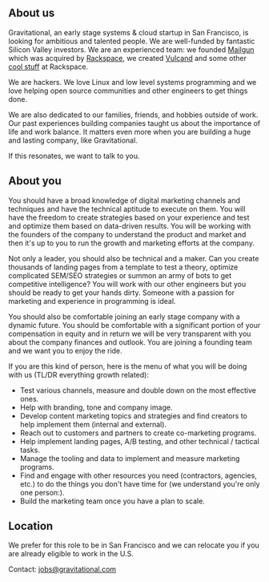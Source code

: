 ## About us

Gravitational, an early stage systems & cloud startup in San Francisco, is looking for ambitious and talented people. We are well-funded by fantastic Silicon Valley investors. We are an experienced team: we founded [Mailgun](http://mailgun.com) which was acquired by [Rackspace](http://rackspace.com), we created [Vulcand](https://github.com/vulcand/vulcand) and some other [cool stuff](http://www.rackspace.com/blog/onmetal-the-right-way-to-scale/) at Rackspace. 

We are hackers. We love Linux and low level systems programming and we love helping open source communities and other engineers to get things done.

We are also dedicated to our families, friends, and hobbies outside of work. Our past experiences building companies taught us about the importance of life and work balance. It matters even more when you are building a huge and lasting company, like Gravitational.

If this resonates, we want to talk to you.

## About you

You should have a broad knowledge of digital marketing channels and techniques and have the technical aptitude to execute on them. You will have the freedom to create strategies based on your experience and test and optimize them based on data-driven results. You will be working with the founders of the company to understand the product and market and then it's up to you to run the growth and marketing efforts at the company.

Not only a leader, you should also be technical and a maker. Can you create thousands of landing pages from a template to test a theory, optimize complicated SEM/SEO strategies or summon an army of bots to get competitive intelligence? You will work with our other engineers but you should be ready to get your hands dirty. Someone with a passion for marketing and experience in programming is ideal.

You should also be comfortable joining an early stage company with a dynamic future. You should be comfortable with a significant portion of your compensation in equity and in return we will be very transparent with you about the company finances and outlook. You are joining a founding team and we want you to enjoy the ride.

If you are this kind of person, here is the menu of what you will be doing with us (TL/DR everything growth related):

* Test various channels, measure and double down on the most effective ones.
* Help with branding, tone and company image.
* Develop content marketing topics and strategies and find creators to help implement them (internal and external).
* Reach out to customers and partners to create co-marketing programs.
* Help implement landing pages, A/B testing, and other technical / tactical tasks.
* Manage the tooling and data to implement and measure marketing programs.
* Find and engage with other resources you need (contractors, agencies, etc.) to do the things you don't have time for (we understand you're only one person:).
* Build the marketing team once you have a plan to scale.

## Location

We prefer for this role to be in San Francisco and we can relocate you if you are already eligible to work in the U.S.

Contact: jobs@gravitational.com
